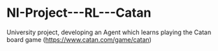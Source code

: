 # NI-Project---RL---Catan
University project, developing an Agent which learns playing the Catan board game (https://www.catan.com/game/catan)
